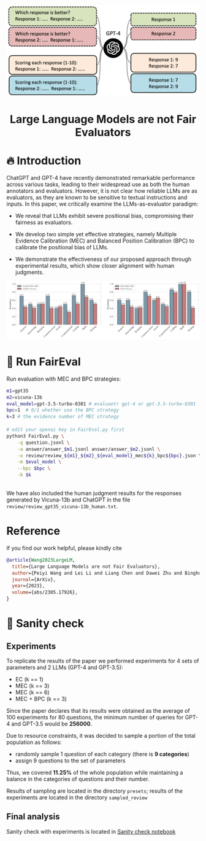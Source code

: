 ![fig1](./fig/fig1.png)

<h1 align="center">Large Language Models are not Fair Evaluators</h1>

# 🔥 Introduction


ChatGPT and GPT-4  have recently demonstrated remarkable performance across various tasks, leading to their widespread use as both the human annotators and evaluators.
However, it is not clear how reliable LLMs are as evaluators, as they are known to be sensitive to textual instructions and inputs.
In this paper, we critically examine the LLMs-as-evaluator paradigm:



- We reveal that LLMs exhibit severe positional bias, compromising their fairness as evaluators.


- We develop two simple yet effective strategies, namely Multiple Evidence Calibration (MEC) and Balanced Position Calibration (BPC) to calibrate the positional bias of LLMs.


- We demonstrate the effectiveness of our proposed approach through experimental results, which show closer alignment with human judgments.

![fig3](./fig/fig3.png)



# 🚀 Run FairEval 

Run evaluation with MEC and BPC strategies:

```bash
m1=gpt35
m2=vicuna-13b
eval_model=gpt-3.5-turbo-0301 # evaluaotr gpt-4 or gpt-3.5-turbo-0301
bpc=1  # 0/1 whether use the BPC strategy
k=3 # the evidence number of MEC strategy

# edit your openai key in FairEval.py first
python3 FairEval.py \
    -q question.jsonl \
    -a answer/answer_$m1.jsonl answer/answer_$m2.jsonl \
    -o review/review_${m1}_${m2}_${eval_model}_mec${k}_bpc${bpc}.json \
    -m $eval_model \
    --bpc $bpc \
    -k $k 
    
```
We have also included the human judgment results for the responses generated by Vicuna-13b and ChatGPT in the file `review/review_gpt35_vicuna-13b_human.txt`.


# Reference

If you find our work helpful, please kindly cite

```bib
@article{Wang2023LargeLM,
  title={Large Language Models are not Fair Evaluators},
  author={Peiyi Wang and Lei Li and Liang Chen and Dawei Zhu and Binghuai Lin and Yunbo Cao and Qi Liu and Tianyu Liu and Zhifang Sui},
  journal={ArXiv},
  year={2023},
  volume={abs/2305.17926},
}
```

# 🚀 Sanity check

## Experiments

To replicate the results of the paper we performed experiments for 4 sets of parameters and 2 LLMs (GPT-4 and GPT-3.5):
- EC (k == 1)
- MEC (k == 3)
- MEC (k == 6)
- MEC + BPC (k == 3)

Since the paper declares that its results were obtained as the average of 100 experiments for 80 questions, the minimum number of queries for GPT-4 and GPT-3.5 would be **256000**.

Due to resource constraints, it was decided to sample a portion of the total population as follows:
- randomly sample 1 question of each category (there is **9 categories**)
- assign 9 questions to the set of parameters

Thus, we covered **11.25%** of the whole population while maintaining a balance in the categories of questions and their number.

Results of sampling are located in the directory `presets`; results of the experiments are located in the directory `sampled_review` 

## Final analysis

Sanity check with experiments is located in [Sanity check notebook](./sanity_check.ipynb)


